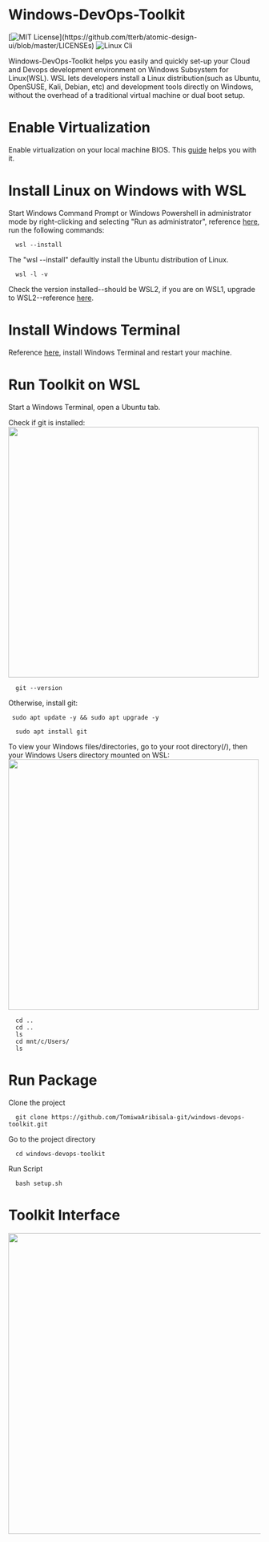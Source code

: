 
# Windows-DevOps-Toolkit

[![MIT License](https://img.shields.io/apm/l/atomic-design-ui.svg?)](https://github.com/tterb/atomic-design-ui/blob/master/LICENSEs)
![Linux Cli](https://img.shields.io/badge/Linux-Shell-green)

Windows-DevOps-Toolkit helps you easily and quickly set-up your Cloud and Devops development environment on Windows Subsystem for Linux(WSL). WSL lets developers install a Linux distribution(such as Ubuntu, OpenSUSE, Kali, Debian, etc) and development tools directly on Windows, without the overhead of a traditional virtual machine or dual boot setup.

# Enable Virtualization

Enable virtualization on your local machine BIOS. This [guide](https://support.microsoft.com/en-us/windows/enable-virtualization-on-windows-11-pcs-c5578302-6e43-4b4b-a449-8ced115f58e1) helps you with it. 

# Install Linux on Windows with WSL

Start Windows Command Prompt or Windows Powershell in administrator mode by right-clicking and selecting "Run as administrator", reference [here](https://learn.microsoft.com/en-us/windows/wsl/install), run the following commands:

```
  wsl --install 
```
The "wsl --install" defaultly install the Ubuntu distribution of Linux. 

```
  wsl -l -v 
```
Check the version installed--should be WSL2, if you are on WSL1, upgrade to WSL2--reference [here](https://dev.to/adityakanekar/upgrading-from-wsl1-to-wsl2-1fl9).

# Install Windows Terminal 

Reference [here](https://learn.microsoft.com/en-us/windows/terminal/install), install Windows Terminal and restart your machine. 

# Run Toolkit on WSL

Start a Windows Terminal, open a Ubuntu tab.

Check if git is installed:
<img src="./images/ws1" width="500px">
```
  git --version
```

Otherwise, install git:
```
 sudo apt update -y && sudo apt upgrade -y 
```
```
  sudo apt install git 
```

To view your Windows files/directories, go to your root directory(/), then your Windows Users directory mounted on WSL:
<img src="./images/ws2" width="500px">
```
  cd ..
  cd ..
  ls
  cd mnt/c/Users/
  ls
```

# Run Package

Clone the project

```
  git clone https://github.com/TomiwaAribisala-git/windows-devops-toolkit.git
```

Go to the project directory

```
  cd windows-devops-toolkit
```

Run Script

```
  bash setup.sh
```
 
# Toolkit Interface

<img src="https://raw.githubusercontent.com/umegbewe/devops-toolkit/main/.../screenshot.png" width="600px">